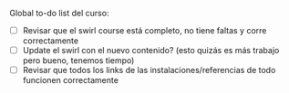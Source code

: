 Global to-do list del curso:

- [ ] Revisar que el swirl course está completo, no tiene faltas y corre correctamente
- [ ] Update el swirl con el nuevo contenido? (esto quizás es más trabajo pero bueno, tenemos tiempo)
- [ ] Revisar que todos los links de las instalaciones/referencias de todo funcionen correctamente
